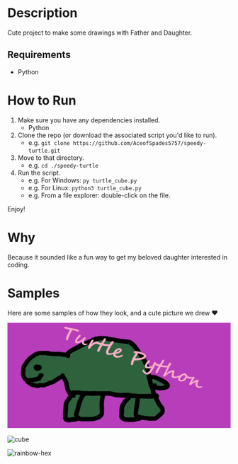 # Description

Cute project to make some drawings with Father and Daughter.

## Requirements

* Python

# How to Run

1. Make sure you have any dependencies installed.
    * Python
1. Clone the repo (or download the associated script you'd like to run).
    * e.g. `git clone https://github.com/AceofSpades5757/speedy-turtle.git`
1. Move to that directory.
    * e.g. `cd ./speedy-turtle`
1. Run the script.
    * e.g. For Windows: `py turtle_cube.py`
    * e.g. For Linux: `python3 turtle_cube.py`
    * e.g. From a file explorer: double-click on the file.

Enjoy!

# Why

Because it sounded like a fun way to get my beloved daughter interested in coding.

# Samples

Here are some samples of how they look, and a cute picture we drew ❤️

![./turtle-python.png](./turtle-python.png)

![cube](https://github.com/user-attachments/assets/cee96bd1-2197-4315-87ae-f0301e6bb4ff)

![rainbow-hex](https://github.com/user-attachments/assets/785b15b4-3063-4056-b1a6-35f529742e36)
